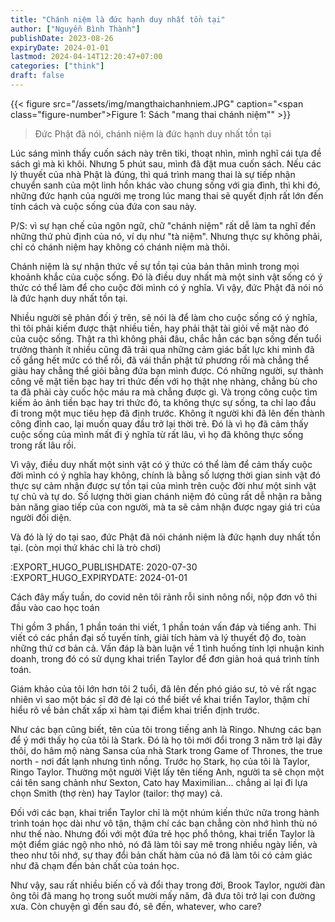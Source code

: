 ```yaml
---
title: "Chánh niệm là đức hạnh duy nhất tồn tại"
author: ["Nguyễn Bình Thành"]
publishDate: 2023-08-26
expiryDate: 2024-01-01
lastmod: 2024-04-14T12:20:47+07:00
categories: ["think"]
draft: false
---
```


{{< figure src="/assets/img/mangthaichanhniem.JPG" caption="<span class=\"figure-number\">Figure 1: </span>Sách \"mang thai chánh niệm\"" >}}

> Đức Phật đã nói, chánh niệm là đức hạnh duy nhất tồn tại

Lúc sáng mình thấy cuốn sách này trên tiki, thoạt nhìn, mình nghĩ cái
tựa đề sách gì mà kì khôi. Nhưng 5 phút sau, mình đã đặt mua cuốn sách.
Nếu các lý thuyết của nhà Phật là đúng, thì quá trình mang thai là sự
tiếp nhận chuyển sanh của một linh hồn khác vào chung sống với gia đình,
thì khi đó, những đức hạnh của người mẹ trong lúc mang thai sẽ quyết
định rất lớn đến tính cách và cuộc sống của đứa con sau này.

P/S: vì sự hạn chế của ngôn ngữ, chữ "chánh niệm" rất dễ làm ta nghĩ đến
những thứ phủ định của nó, ví dụ như "tà niệm". Nhưng thực sự không
phải, chỉ có chánh niệm hay không có chánh niệm mà thôi.

Chánh niệm là sự nhận thức về sự tồn tại của bản thân mình trong mọi
khoảnh khắc của cuộc sống. Đó là điều duy nhất mà một sinh vật sống có ý
thức có thể làm để cho cuộc đời mình có ý nghĩa. Vì vậy, đức Phật đã nói
nó là đức hạnh duy nhất tồn tại.

Nhiều người sẽ phản đối ý trên, sẽ nói là để làm cho cuộc sống có ý
nghĩa, thì tôi phải kiếm được thật nhiều tiền, hay phải thật tài giỏi về
mặt nào đó của cuộc sống. Thật ra thì không phải đâu, chắc hẳn các bạn
sống đến tuổi trưởng thành ít nhiều cũng đã trải qua những cảm giác bất
lực khi mình đã cố gắng hết mức có thể rồi, đã vái thần phật tứ phương
rồi mà chẳng thể giàu hay chẳng thể giỏi bằng đứa bạn mình được. Có
những người, sự thành công về mặt tiền bạc hay tri thức đến với họ thật
nhẹ nhàng, chẳng bù cho ta đã phải cày cuốc hộc máu ra mà chẳng được gì.
Và trong công cuộc tìm kiếm ảo ảnh tiền bạc hay tri thức đó, ta không
thực sự sống, ta chỉ lao đầu đi trong một mục tiêu hẹp đã định trước.
Không ít người khi đã lên đến thành công đỉnh cao, lại muốn quay đầu trở
lại thời trẻ. Đó là vì họ đã cảm thấy cuộc sống của mình mất đi ý nghĩa
từ rất lâu, vì họ đã không thực sống trong rất lâu rồi.

Vì vậy, điều duy nhất một sinh vật có ý thức có thể làm để cảm thấy cuộc
đời mình có ý nghĩa hay không, chính là bằng số lượng thời gian sinh vật
đó thực sự cảm nhận được sự tồn tại của mình trên cuộc đời như một sinh
vật tự chủ và tự do. Số lượng thời gian chánh niệm đó cũng rất dễ nhận
ra bằng bản năng giao tiếp của con người, mà ta sẽ cảm nhận được ngay
giá tri của người đối diện.

Và đó là lý do tại sao, đức Phật đã nói chánh niệm là đức hạnh duy nhất
tồn tại. (còn mọi thứ khác chỉ là trò chơi)

:EXPORT_HUGO_PUBLISHDATE: 2020-07-30
:EXPORT_HUGO_EXPIRYDATE: 2024-01-01

Cách đây mấy tuần, do covid nên tôi rảnh rỗi sinh nông nổi, nộp đơn vô
thi đầu vào cao học toán

Thi gồm 3 phần, 1 phần toán thi viết, 1 phần toán vấn đáp và tiếng anh.
Thi viết có các phần đại số tuyến tính, giải tích hàm và lý thuyết độ
đo, toàn những thứ cơ bản cả. Vấn đáp là bàn luận về 1 tình huống tính
lợi nhuận kinh doanh, trong đó có sử dụng khai triển Taylor để đơn giản
hoá quá trình tính toán.

Giám khảo của tôi lớn hơn tôi 2 tuổi, đã lên đến phó giáo sư, tỏ vẻ rất
ngạc nhiên vì sao một bác sĩ đỡ đẻ lại có thể biết về khai triển Taylor,
thậm chí hiểu rõ về bản chất xấp xỉ hàm tại điểm khai triển định trước.

Như các bạn cũng biết, tên của tôi trong tiếng anh là Ringo. Nhưng các
bạn để ý mới thấy họ của tôi là Stark. Đó là họ tôi mới đổi trong 3 năm
trở lại đây thôi, do hâm mộ nàng Sansa của nhà Stark trong Game of
Thrones, the true north - nơi đất lạnh nhưng tình nồng. Trước họ Stark,
họ của tôi là Taylor, Ringo Taylor. Thường một người Việt lấy tên tiếng
Anh, người ta sẽ chọn một cái tên sang chảnh như Sexton, Cato hay
Maximilian... chẳng ai lại đi lựa chọn Smith (thợ rèn) hay Taylor
(tailor: thợ may) cả.

Đối với các bạn, khai triển Taylor chỉ là một nhúm kiến thức nữa trong
hành trình toán học dài như vô tận, thậm chí các bạn chẳng còn nhớ hình
thù nó như thế nào. Nhưng đối với một đứa trẻ học phổ thông, khai triển
Taylor là một điểm giác ngộ nho nhỏ, nó đã làm tôi say mê trong nhiều
ngày liền, và theo như tôi nhớ, sự thay đổi bản chất hàm của nó đã làm
tôi có cảm giác như đã chạm đến bản chất của toán học.

Như vậy, sau rất nhiều biến cố và đổi thay trong đời, Brook Taylor,
người đàn ông tôi đã mang họ trong suốt mười mấy năm, đã đưa tôi trở lại
con đường xưa. Còn chuyện gì đến sau đó, sẽ đến, whatever, who care?
